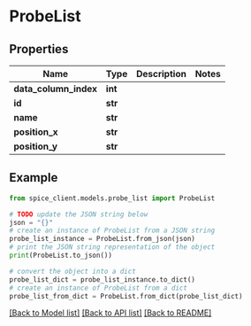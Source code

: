 # ProbeList


## Properties

Name | Type | Description | Notes
------------ | ------------- | ------------- | -------------
**data_column_index** | **int** |  | 
**id** | **str** |  | 
**name** | **str** |  | 
**position_x** | **str** |  | 
**position_y** | **str** |  | 

## Example

```python
from spice_client.models.probe_list import ProbeList

# TODO update the JSON string below
json = "{}"
# create an instance of ProbeList from a JSON string
probe_list_instance = ProbeList.from_json(json)
# print the JSON string representation of the object
print(ProbeList.to_json())

# convert the object into a dict
probe_list_dict = probe_list_instance.to_dict()
# create an instance of ProbeList from a dict
probe_list_from_dict = ProbeList.from_dict(probe_list_dict)
```
[[Back to Model list]](../README.md#documentation-for-models) [[Back to API list]](../README.md#documentation-for-api-endpoints) [[Back to README]](../README.md)


